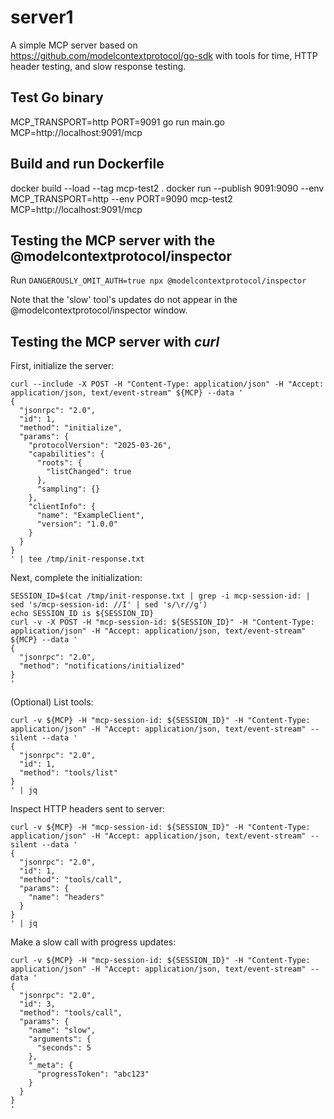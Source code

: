 # server1

A simple MCP server based on https://github.com/modelcontextprotocol/go-sdk
with tools for time, HTTP header testing, and slow response testing.

## Test Go binary

MCP_TRANSPORT=http PORT=9091 go run main.go
MCP=http://localhost:9091/mcp

## Build and run Dockerfile

docker build --load --tag mcp-test2 .
docker run --publish 9091:9090 --env MCP_TRANSPORT=http --env PORT=9090 mcp-test2
MCP=http://localhost:9091/mcp

## Testing the MCP server with the @modelcontextprotocol/inspector

Run `DANGEROUSLY_OMIT_AUTH=true npx @modelcontextprotocol/inspector`

Note that the 'slow' tool's updates do not appear in the @modelcontextprotocol/inspector window.

## Testing the MCP server with _curl_

First, initialize the server:

```
curl --include -X POST -H "Content-Type: application/json" -H "Accept: application/json, text/event-stream" ${MCP} --data '
{
  "jsonrpc": "2.0",
  "id": 1,
  "method": "initialize",
  "params": {
    "protocolVersion": "2025-03-26",
    "capabilities": {
      "roots": {
        "listChanged": true
      },
      "sampling": {}
    },
    "clientInfo": {
      "name": "ExampleClient",
      "version": "1.0.0"
    }
  }
}
' | tee /tmp/init-response.txt
```

Next, complete the initialization:

```
SESSION_ID=$(cat /tmp/init-response.txt | grep -i mcp-session-id: | sed 's/mcp-session-id: //I' | sed 's/\r//g')
echo SESSION_ID is ${SESSION_ID}
curl -v -X POST -H "mcp-session-id: ${SESSION_ID}" -H "Content-Type: application/json" -H "Accept: application/json, text/event-stream" ${MCP} --data '
{
  "jsonrpc": "2.0",
  "method": "notifications/initialized"
}
'
```

(Optional) List tools:

```
curl -v ${MCP} -H "mcp-session-id: ${SESSION_ID}" -H "Content-Type: application/json" -H "Accept: application/json, text/event-stream" --silent --data '
{
  "jsonrpc": "2.0",
  "id": 1,
  "method": "tools/list"
}
' | jq
```

Inspect HTTP headers sent to server:

```
curl -v ${MCP} -H "mcp-session-id: ${SESSION_ID}" -H "Content-Type: application/json" -H "Accept: application/json, text/event-stream" --silent --data '
{
  "jsonrpc": "2.0",
  "id": 1,
  "method": "tools/call",
  "params": {
    "name": "headers"
  }
}
' | jq
```

Make a slow call with progress updates:

```
curl -v ${MCP} -H "mcp-session-id: ${SESSION_ID}" -H "Content-Type: application/json" -H "Accept: application/json, text/event-stream" --data '
{
  "jsonrpc": "2.0",
  "id": 3,
  "method": "tools/call",
  "params": {
    "name": "slow",
    "arguments": {
      "seconds": 5
    },
    "_meta": {
      "progressToken": "abc123"
    }
  }
}
'
```
